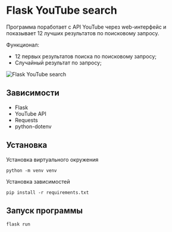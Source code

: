 # Flask YouTube search

Программа поработает с API YouTube через web-интерфейс и показывает 12 лучших результатов по поисковому запросу.

Функционал:

- 12 первых результатов поиска по поисковому запросу;
- Случайный результат по запросу;

![Flask YouTube search](http://gamedz.ru/wp-content/uploads/2020/youtube.gif "Flask YouTube search")

## Зависимости
- Flask
- YouTube API
- Requests
- python-dotenv

## Установка

Установка виртуального окружения

`python -m venv venv`

Установка зависимостей

`pip install -r requirements.txt`

## Запуск программы

`flask run`
